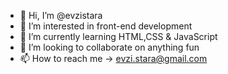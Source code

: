 - 👋 Hi, I’m @evzistara
- 👀 I’m interested in front-end development
- 🌱 I’m currently learning HTML,CSS & JavaScript
- 💞️ I’m looking to collaborate on anything fun 
- 📫 How to reach me -> evzi.stara@gmail.com

<!---
evzistara/evzistara is a ✨ special ✨ repository because its `README.md` (this file) appears on your GitHub profile.
You can click the Preview link to take a look at your changes.
--->
